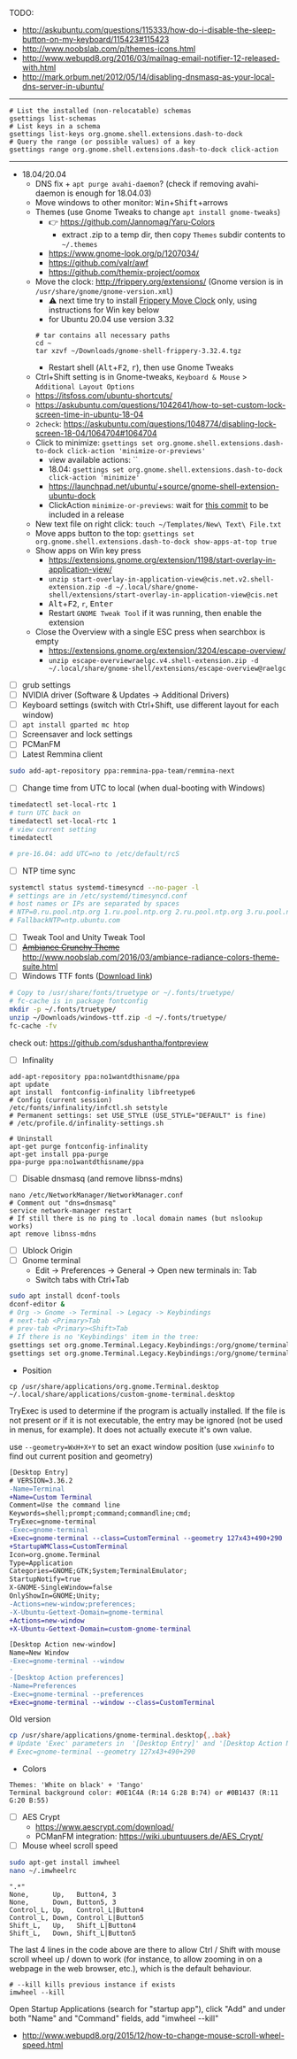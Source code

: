 TODO:
* http://askubuntu.com/questions/115333/how-do-i-disable-the-sleep-button-on-my-keyboard/115423#115423
* http://www.noobslab.com/p/themes-icons.html
* http://www.webupd8.org/2016/03/mailnag-email-notifier-12-released-with.html
* http://mark.orbum.net/2012/05/14/disabling-dnsmasq-as-your-local-dns-server-in-ubuntu/
--------
```shell
# List the installed (non-relocatable) schemas
gsettings list-schemas
# List keys in a schema
gsettings list-keys org.gnome.shell.extensions.dash-to-dock
# Query the range (or possible values) of a key
gsettings range org.gnome.shell.extensions.dash-to-dock click-action
```
--------
* 18.04/20.04
    * DNS fix + `apt purge avahi-daemon`? (check if removing avahi-daemon is enough for 18.04.03)
    * Move windows to other monitor: <kbd>Win</kbd>+<kbd>Shift</kbd>+arrows
    * Themes (use Gnome Tweaks to change `apt install gnome-tweaks`)
        * :point_right: https://github.com/Jannomag/Yaru-Colors
           * extract .zip to a temp dir, then copy `Themes` subdir contents to `~/.themes`
        * https://www.gnome-look.org/p/1207034/
        * https://github.com/valr/awf
        * https://github.com/themix-project/oomox
    * Move the clock: http://frippery.org/extensions/ (Gnome version is in `/usr/share/gnome/gnome-version.xml`)
        * :warning: next time try to install [Frippery Move Clock](https://extensions.gnome.org/extension/2/move-clock/) only, using instructions for Win key below
        * for Ubuntu 20.04 use version 3.32
        ```shell
        # tar contains all necessary paths
        cd ~
        tar xzvf ~/Downloads/gnome-shell-frippery-3.32.4.tgz
        ```
        * Restart shell (<kbd>Alt</kbd>+<kbd>F2</kbd>, <kbd>r</kbd>), then use Gnome Tweaks
    * Ctrl+Shift setting is in Gnome-tweaks, `Keyboard & Mouse` > `Additional Layout Options`
    * https://itsfoss.com/ubuntu-shortcuts/
    * https://askubuntu.com/questions/1042641/how-to-set-custom-lock-screen-time-in-ubuntu-18-04
    * `2check`: https://askubuntu.com/questions/1048774/disabling-lock-screen-18-04/1064704#1064704
    * Click to minimize: `gsettings set org.gnome.shell.extensions.dash-to-dock click-action 'minimize-or-previews'`
        * view available actions: ``
        * 18.04: `gsettings set org.gnome.shell.extensions.dash-to-dock click-action 'minimize'`
        * https://launchpad.net/ubuntu/+source/gnome-shell-extension-ubuntu-dock
        * ClickAction `minimize-or-previews`: wait for [this commit](https://github.com/micheleg/dash-to-dock/commit/b2e9bb7ca2d92f7e36cda236248913a237525d6a) to be included in a release
    * New text file on right click: `touch ~/Templates/New\ Text\ File.txt`
    * Move apps button to the top: `gsettings set org.gnome.shell.extensions.dash-to-dock show-apps-at-top true`
    * Show apps on Win key press
        * https://extensions.gnome.org/extension/1198/start-overlay-in-application-view/
        * `unzip start-overlay-in-application-view@cis.net.v2.shell-extension.zip -d ~/.local/share/gnome-shell/extensions/start-overlay-in-application-view@cis.net`
        * <kbd>Alt</kbd>+<kbd>F2</kbd>, `r`, <kbd>Enter</kbd>
        * Restart `GNOME Tweak Tool` if it was running, then enable the extension
    * Close the Overview with a single ESC press when searchbox is empty
        * https://extensions.gnome.org/extension/3204/escape-overview/
        * `unzip escape-overviewraelgc.v4.shell-extension.zip -d ~/.local/share/gnome-shell/extensions/escape-overview@raelgc`

- [ ] grub settings
- [ ] NVIDIA driver (Software & Updates -> Additional Drivers)
- [ ] Keyboard settings (switch with Ctrl+Shift, use different layout for each window)
- [ ] `apt install gparted mc htop`
- [ ] Screensaver and lock settings
- [ ] PCManFM
- [ ] Latest Remmina client
```bash
sudo add-apt-repository ppa:remmina-ppa-team/remmina-next
```
- [ ] Change time from UTC to local (when dual-booting with Windows)
```bash
timedatectl set-local-rtc 1
# turn UTC back on
timedatectl set-local-rtc 1
# view current setting
timedatectl

# pre-16.04: add UTC=no to /etc/default/rcS 
```
- [ ] NTP time sync
```bash
systemctl status systemd-timesyncd --no-pager -l
# settings are in /etc/systemd/timesyncd.conf
# host names or IPs are separated by spaces
# NTP=0.ru.pool.ntp.org 1.ru.pool.ntp.org 2.ru.pool.ntp.org 3.ru.pool.ntp.org
# FallbackNTP=ntp.ubuntu.com
```
- [ ] Tweak Tool and Unity Tweak Tool
- [ ] ~~[Ambiance Crunchy Theme](http://www.noobslab.com/2016/06/ambiance-crunchy-themes-suite-is-now.html)~~ http://www.noobslab.com/2016/03/ambiance-radiance-colors-theme-suite.html
- [ ] Windows TTF fonts ([Download link](files/windows-ttf.zip))
```bash
# Copy to /usr/share/fonts/truetype or ~/.fonts/truetype/
# fc-cache is in package fontconfig
mkdir -p ~/.fonts/truetype/
unzip ~/Downloads/windows-ttf.zip -d ~/.fonts/truetype/
fc-cache -fv
```
check out: https://github.com/sdushantha/fontpreview

- [ ] Infinality
```
add-apt-repository ppa:no1wantdthisname/ppa
apt update
apt install  fontconfig-infinality libfreetype6
# Config (current session)
/etc/fonts/infinality/infctl.sh setstyle
# Permanent settings: set USE_STYLE (USE_STYLE="DEFAULT" is fine)
# /etc/profile.d/infinality-settings.sh

# Uninstall
apt-get purge fontconfig-infinality
apt-get install ppa-purge
ppa-purge ppa:no1wantdthisname/ppa
```
- [ ] Disable dnsmasq (and remove libnss-mdns)
```shell
nano /etc/NetworkManager/NetworkManager.conf
# Comment out "dns=dnsmasq"
service network-manager restart
# If still there is no ping to .local domain names (but nslookup works)
apt remove libnss-mdns
```
- [ ] Ublock Origin
- [ ] Gnome terminal
  * Edit -> Preferences -> General -> Open new terminals in: Tab
  * Switch tabs with Ctrl+Tab
 ```bash
 sudo apt install dconf-tools
 dconf-editor &
 # Org -> Gnome -> Terminal -> Legacy -> Keybindings
 # next-tab <Primary>Tab
 # prev-tab <Primary><Shift>Tab
 # If there is no 'Keybindings' item in the tree:
 gsettings set org.gnome.Terminal.Legacy.Keybindings:/org/gnome/terminal/legacy/keybindings/ next-tab '<Primary>Tab'
 gsettings set org.gnome.Terminal.Legacy.Keybindings:/org/gnome/terminal/legacy/keybindings/ prev-tab '<Primary><Shift>Tab'
 ```
   * Position
```shell
cp /usr/share/applications/org.gnome.Terminal.desktop ~/.local/share/applications/custom-gnome-terminal.desktop
```
  TryExec is used to determine if the program is actually installed. If the file is not present or if it is not executable, the entry may be ignored (not be used in menus, for example). It does not actually execute it's own value. 

  use `--geometry=WxH+X+Y` to set an exact window position (use `xwininfo` to find out current position and geometry)
 ```diff
 [Desktop Entry]
 # VERSION=3.36.2
-Name=Terminal
+Name=Custom Terminal
 Comment=Use the command line
 Keywords=shell;prompt;command;commandline;cmd;
 TryExec=gnome-terminal
-Exec=gnome-terminal
+Exec=gnome-terminal --class=CustomTerminal --geometry 127x43+490+290
+StartupWMClass=CustomTerminal
 Icon=org.gnome.Terminal
 Type=Application
 Categories=GNOME;GTK;System;TerminalEmulator;
 StartupNotify=true
 X-GNOME-SingleWindow=false
 OnlyShowIn=GNOME;Unity;
-Actions=new-window;preferences;
-X-Ubuntu-Gettext-Domain=gnome-terminal
+Actions=new-window
+X-Ubuntu-Gettext-Domain=custom-gnome-terminal

 [Desktop Action new-window]
 Name=New Window
-Exec=gnome-terminal --window
-
-[Desktop Action preferences]
-Name=Preferences
-Exec=gnome-terminal --preferences
+Exec=gnome-terminal --window --class=CustomTerminal
```
  Old version   
  ``` bash
  cp /usr/share/applications/gnome-terminal.desktop{,.bak}
  # Update 'Exec' parameters in  '[Desktop Entry]' and '[Desktop Action New]' sections:
  # Exec=gnome-terminal --geometry 127x43+490+290
  ```
  * Colors
  ```
  Themes: 'White on black' + 'Tango'
  Terminal background color: #0E1C4A (R:14 G:28 B:74) or #0B1437 (R:11 G:20 B:55)
  ```
- [ ] AES Crypt
  * https://www.aescrypt.com/download/
  * PCManFM integration: https://wiki.ubuntuusers.de/AES_Crypt/
- [ ] Mouse wheel scroll speed
```bash
sudo apt-get install imwheel
nano ~/.imwheelrc
```
```
".*"
None,      Up,   Button4, 3
None,      Down, Button5, 3
Control_L, Up,   Control_L|Button4
Control_L, Down, Control_L|Button5
Shift_L,   Up,   Shift_L|Button4
Shift_L,   Down, Shift_L|Button5
```
The last 4 lines in the code above are there to allow Ctrl / Shift with mouse scroll wheel up / down to work (for instance, to allow zooming in on a webpage in the web browser, etc.), which is the default behaviour.
```shell
# --kill kills previous instance if exists
imwheel --kill
```
Open Startup Applications (search for "startup app"), click "Add" and under both "Name" and "Command" fields, add "imwheel --kill"
* http://www.webupd8.org/2015/12/how-to-change-mouse-scroll-wheel-speed.html

